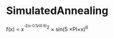 # SimulatedAnnealing
 f(x) = x<sup><sup>-2(x-0.1)<span>&#x2215;</span>(0.9)</sup>2</sup> <span> &#215; </span> sin(5<span> &#215;</span>PI<span>&#215;</span>x)<sup>6</sup>
